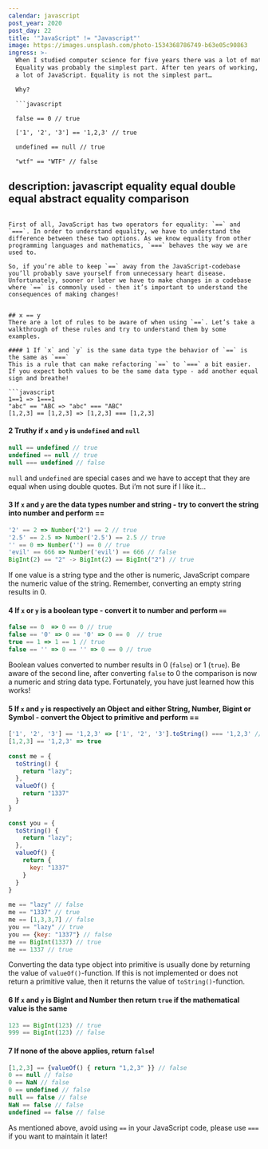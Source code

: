 ```yaml
---
calendar: javascript
post_year: 2020
post_day: 22
title: '"JavaScript" != "Javascript"'
image: https://images.unsplash.com/photo-1534368786749-b63e05c90863
ingress: >-
  When I studied computer science for five years there was a lot of mathematics.
  Equality was probably the simplest part. After ten years of working, I’ve done
  a lot of JavaScript. Equality is not the simplest part…

  Why? 

  ```javascript

  false == 0 // true

  ['1', '2', '3'] == '1,2,3' // true

  undefined == null // true

  "wtf" == "WTF" // false

  ```
description: javascript equality equal double equal abstract equality comparison
---
```

First of all, JavaScript has two operators for equality: `==` and `===`. In order to understand equality, we have to understand the difference between these two options. As we know equality from other programming languages and mathematics, `===` behaves the way we are used to.

So, if you’re able to keep `==` away from the JavaScript-codebase you’ll probably save yourself from unnecessary heart disease. Unfortunately, sooner or later we have to make changes in a codebase where `==` is commonly used - then it’s important to understand the consequences of making changes!


## x == y
There are a lot of rules to be aware of when using `==`. Let’s take a walkthrough of these rules and try to understand them by some examples. 

#### 1 If `x` and `y` is the same data type the behavior of `==` is the same as `===`
This is a rule that can make refactoring `==` to `===` a bit easier. If you expect both values to be the same data type - add another equal sign and breathe! 

```javascript
1==1 => 1===1
"abc" == "ABC => "abc" === "ABC"
[1,2,3] == [1,2,3] => [1,2,3] === [1,2,3]
```
#### 2 Truthy if `x` and `y` is `undefined` and `null` 

```javascript
null == undefined // true
undefined == null // true
null === undefined // false
```

`null` and `undefined` are special cases and we have to accept that they are equal when using double quotes. But i’m not sure if I like it...

#### 3 If `x` and `y` are the data types number and string - try to convert the string into number and perform ==

```javascript
'2' == 2 => Number('2') == 2 // true
'2.5' == 2.5 => Number('2.5') == 2.5 // true
'' == 0 => Number('') == 0 // true
'evil' == 666 => Number('evil') == 666 // false
BigInt(2) == "2" -> BigInt(2) == BigInt("2") // true
```

If one value is a string type and the other is numeric, JavaScript compare the numeric value of the string. Remember, converting an empty string results in 0. 

#### 4 If `x` or `y` is a boolean type - convert it to number and perform `==`

```javascript
false == 0  => 0 == 0 // true
false == '0' => 0 == '0' => 0 == 0  // true
true == 1 => 1 == 1 // true
false == '' => 0 == '' => 0 == 0 // true
```

Boolean values converted to number results in 0 (`false`) or 1 (`true`). Be aware of the second line, after converting `false` to 0 the comparison is now a numeric and string data type. Fortunately, you have just learned how this works!

#### 5 If `x` and `y` is respectively an Object and either String, Number, Bigint or Symbol - convert the Object to primitive and perform ==

```javascript
['1', '2', '3'] == '1,2,3' => ['1', '2', '3'].toString() === '1,2,3' // true
[1,2,3] == '1,2,3' => true
 
const me = {
  toString() {
    return "lazy";
  },
  valueOf() {
    return "1337"
  }
}
    
const you = {
  toString() {
    return "lazy";
  },
  valueOf() {
    return { 
      key: "1337" 
    }
  }
}
    
me == "lazy" // false
me == "1337" // true
me == [1,3,3,7] // false
you == "lazy" // true
you == {key: "1337"} // false
me == BigInt(1337) // true
me == 1337 // true    
```

Converting the data type object into primitive is usually done by returning the value of  `valueOf()`-function. If this is not implemented or does not return a primitive value, then it returns the value of `toString()`-function. 

#### 6 If `x` and `y` is BigInt and Number then return `true` if the mathematical value is the same
```javascript
123 == BigInt(123) // true
999 == BigInt(123) // false
```

#### 7 If none of the above applies, return `false`!
```javascript
[1,2,3] == {valueOf() { return "1,2,3" }} // false
0 == null // false
0 == NaN // false
0 == undefined // false
null == false // false
NaN == false // false
undefined == false // false
```

As mentioned above, avoid using `==` in your JavaScript code, please use `===` if you want to maintain it later! 